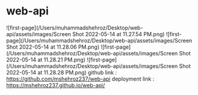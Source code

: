 # web-api


![first-page](/Users/muhammadshehroz/Desktop/web-api/assets/images/Screen Shot 2022-05-14 at 11.27.54 PM.png)
![first-page](/Users/muhammadshehroz/Desktop/web-api/assets/images/Screen Shot 2022-05-14 at 11.28.06 PM.png)
![first-page](/Users/muhammadshehroz/Desktop/web-api/assets/images/Screen Shot 2022-05-14 at 11.28.21 PM.png)
![first-page](/Users/muhammadshehroz/Desktop/web-api/assets/images/Screen Shot 2022-05-14 at 11.28.28 PM.png)
github link : https://github.com/mshehroz237/web-api
deployment link : https://mshehroz237.github.io/web-api/